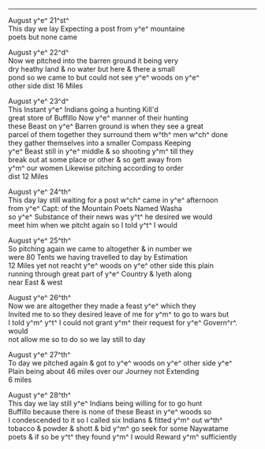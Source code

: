 ---

August y^e^ 21^st^\
This day we lay Expecting a post from y^e^ mountaine\
poets but none came

August y^e^ 22^d^\
Now we pitched into the barren ground it being very\
dry heathy land & no water but here & there a small\
pond so we came to but could not see y^e^ woods on y^e^\
other side dist 16 Miles

August y^e^ 23^d^\
This Instant y^e^ Indians going a hunting Kill'd\
great store of Buffillo Now y^e^ manner of their hunting\
these Beast on y^e^ Barren ground is when they see a great\
parcel of them together they surround them w^th^ men w^ch^ done\
they gather themselves into a smaller Compass Keeping\
y^e^ Beast still in y^e^ middle & so shooting y^m^ till they\
break out at some place or other & so gett away from\
y^m^ our women Likewise pitching according to order\
dist 12 Miles

August y^e^ 24^th^\
This day lay still waiting for a post w^ch^ came in y^e^ afternoon\
from y^e^ Capt: of the Mountain Poets Named Washa\
so y^e^ Substance of their news was y^t^ he desired we would\
meet him when we pitcht again so I told y^t^ I would

August y^e^ 25^th^\
So pitching again we came to altogether & in number we\
were 80 Tents we having travelled to day by Estimation\
12 Miles yet not reacht y^e^ woods on y^e^ other side this plain\
running through great part of y^e^ Country & lyeth along\
near East & west

August y^e^ 26^th^\
Now we are altogether they made a feast y^e^ which they\
Invited me to so they desired leave of me for y^m^ to go to wars but\
I told y^m^ y^t^ I could not grant y^m^ their request for y^e^ Govern^r^. would\
not allow me so to do so we lay still to day

August y^e^ 27^th^\
To day we pitched again & got to y^e^ woods on y^e^ other side y^e^\
Plain being about 46 miles over our Journey not Extending\
6 miles

August y^e^ 28^th^\
This day we lay still y^e^ Indians being willing for to go hunt\
Buffillo because there is none of these Beast in y^e^ woods so\
I condescended to it so I called six Indians & fitted y^m^ out w^th^\
tobacco & powder & shott & bid y^m^ go seek for some Naywatame\
poets & if so be y^t^ they found y^m^ I would Reward y^m^ sufficiently
